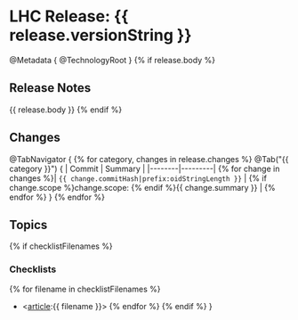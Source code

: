 # LHC Release: {{ release.versionString }}
@Metadata {
    @TechnologyRoot
}
{% if release.body %}
## Release Notes

{{ release.body }}
{% endif %}
## Changes
@TabNavigator {
{% for category, changes in release.changes %}
    @Tab("{{ category }}") {
        | Commit | Summary |
        |--------|---------|
        {% for change in changes %}| `{{ change.commitHash|prefix:oidStringLength }}` | {% if change.scope %}change.scope: {% endif %}{{ change.summary }} |
        {% endfor %}
    }
{% endfor %}
## Topics
{% if checklistFilenames %}
### Checklists
{% for filename in checklistFilenames %}
- <[article](article):{{ filename }}>
{% endfor %}
{% endif %}
}
